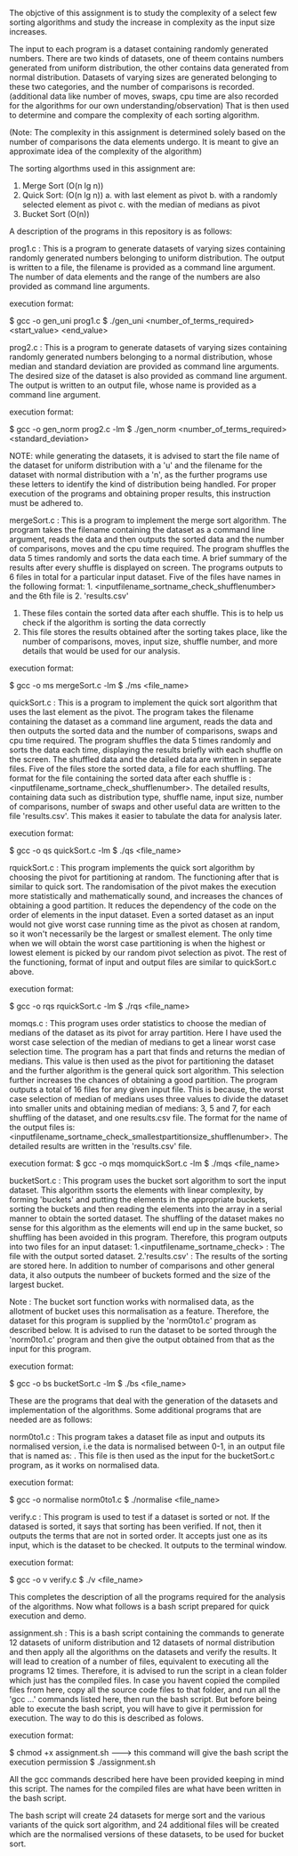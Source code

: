 The objctive of this assignment is to study the complexity of a select few sorting algorithms and study the increase in complexity as the input size increases. 

The input to each program is a dataset containing randomly generated numbers.
There are two kinds of datasets, one of theem contains numbers generated from uniform distribution, the other contains data generated from normal distribution. 
Datasets of varying sizes are generated belonging to these two categories, and the number of comparisons is recorded. (additional data like number of moves, swaps, cpu time are also recorded for the algorithms for our own understanding/observation)
That is then used to determine and compare the complexity of each sorting algorithm.

(Note: The complexity in this assignment is determined solely based on the number of comparisons the data elements undergo. It is meant to give an approximate idea of the complexity of the algorithm)

The sorting algorthms used in this assignment are: 

1. Merge Sort (O(n lg n))
2. Quick Sort: (O(n lg n))
	a. with last element as pivot
	b. with a randomly selected element as pivot
	c. with the median of medians as pivot
3. Bucket Sort (O(n))

A description of the programs in this repository is as follows: 

prog1.c : This is a program to generate datasets of varying sizes containing randomly generated numbers belonging to uniform distribution. The output is written to a file, the filename is provided as a command line argument. The number of data elements and the range of the numbers are also provided as command line arguments.

execution format: 

$ gcc -o gen_uni prog1.c
$ ./gen_uni <outputfilename> <number_of_terms_required> <start_value> <end_value>

prog2.c : This is a program to generate datasets of varying sizes containing randomly generated numbers belonging to a normal distribution, whose median and standard deviation are provided as command line arguments. The desired size of the dataset is also provided as command line argument. The output is written to an output file, whose name is provided as a command line argument.

execution format:

$ gcc -o gen_norm prog2.c -lm
$ ./gen_norm <outputfilename> <number_of_terms_required> <mean> <standard_deviation>

NOTE: while generating the datasets, it is advised to start the file name of the dataset for uniform distribution with a 'u' and the filename for the dataset with normal distribution with a 'n', as the further programs use these letters to identify the kind of distribution being handled. For proper execution of the programs and obtaining proper results, this instruction must be adhered to.

mergeSort.c : This is a program to implement the merge sort algorithm. The program takes the filename containing the dataset as a command line argument, reads the data and then outputs the sorted data and the number of comparisons, moves and the cpu time required. The program shuffles the data 5 times randomly and sorts the data each time. A brief summary of the results after every shuffle is displayed on screen. The programs outputs to 6 files in total for a particular input dataset. Five of the files have names in the following format: 1. <inputfilename_sortname_check_shufflenumber> and the 6th file is 2. 'results.csv'
1. These files contain the sorted data after each shuffle. This is to help us check if the algorithm is sorting the data correctly
2. This file stores the results obtained after the sorting takes place, like the number of comparisons, moves, input size, shuffle number, and more details that would be used for our analysis.

execution format:

$ gcc -o ms mergeSort.c -lm
$ ./ms <file_name>

quickSort.c : This is a program to implement the quick sort algorithm that uses the last element as the pivot. The program takes the filename containing the dataset as a command line argument, reads the data and then outputs the sorted data and the number of comparisons, swaps and cpu time required. The program shuffles the data 5 times randomly and sorts the data each time, displaying the results briefly with each shuffle on the screen. The shuffled data and the detailed data are written in separate files. Five of the files store the sorted data, a file for each shuffling. The format for the file containing the sorted data after each shuffle is : <inputfilename_sortname_check_shufflenumber>. The detailed results, containing data such as distribution type, shuffle name, input size, number of comparisons, number of swaps and other useful data are written to the file 'results.csv'. This makes it easier to tabulate the data for analysis later.

execution format:

$ gcc -o qs quickSort.c -lm
$ ./qs <file_name>

rquickSort.c : This program implements the quick sort algorithm by choosing the pivot for partitioning at random. The functioning after that is similar to quick sort. The randomisation of the pivot makes the execution more statistically and mathematically sound, and increases the chances of obtaining a good partition. It reduces the dependency of the code on the order of elements in the input dataset. Even a sorted dataset as an input would not give worst case running time as the pivot as chosen at random, so it won't necessarily be the largest or smallest element. The only time when we will obtain the worst case partitioning is when the highest or lowest element is picked by our random pivot selection as pivot. The rest of the functioning, format of input and output files are similar to quickSort.c above.

execution format:

$ gcc -o rqs rquickSort.c -lm
$ ./rqs <file_name>

momqs.c : This program uses order statistics to choose the median of medians of the dataset as its pivot for array partition. Here I have used the worst case selection of the median of medians to get a linear worst case selection time. The program has a part that finds and returns the median of medians. This value is then used as the pivot for partitioning the dataset and the further algorithm is the general quick sort algorithm. This selection further increases the chances of obtaining a good partition. The program outputs a total of 16 files for any given input file. This is because, the worst case selection of median of medians uses three values to divide the dataset into smaller units and obtaining median of medians: 3, 5 and 7, for each shuffling of the dataset, and one results.csv file. The format for the name of the output files is: <inputfilename_sortname_check_smallestpartitionsize_shufflenumber>. The detailed results are written in the 'results.csv' file.

execution format:
$ gcc -o mqs momquickSort.c -lm
$ ./mqs <file_name>

bucketSort.c : This program uses the bucket sort algorithm to sort the input dataset. This algorithm ssorts the elements with linear complexity, by forming 'buckets' and putting the elements in the appropriate buckets, sorting the buckets and then reading the elements into the array in a serial manner to obtain the sorted dataset. The shuffling of the dataset makes no sense for this algorithm as the elements will end up in the same bucket, so shuffling has been avoided in this program. Therefore, this program outputs into two files for an input dataset: 1.<inputfilename_sortname_check> : The file with the output sorted dataset. 2.'results.csv' : The results of the sorting are stored here. In addition to number of comparisons and other general data, it also outputs the numbeer of buckets formed and the size of the largest bucket.

Note : The bucket sort function works with normalised data, as the allotment of bucket uses this normalisation as a feature. Therefore, the dataset for this program is supplied by the 'norm0to1.c' program as described below. It is advised to run the dataset to be sorted through the 'norm0to1.c' program and then give the output obtained from that as the input for this program.

execution format:

$ gcc -o bs bucketSort.c -lm
$ ./bs <file_name>

These are the programs that deal with the generation of the datasets and implementation of the algorithms. Some additional programs that are needed are as follows: 

norm0to1.c : This program takes a dataset file as input and outputs its normalised version, i.e the data is normalised between 0-1,  in an output file that is named as: <norminputfilename>. This file is then used as the input for the bucketSort.c program, as it works on normalised data.

execution format:

$ gcc -o normalise norm0to1.c
$ ./normalise <file_name>

verify.c : This program is used to test if a dataset is sorted or not. If the datased is sorted, it says that sorting has been verified. If not, then it outputs the terms that are not in sorted order. It accepts just one <filename> as its input, which is the dataset to be checked. It outputs to the terminal window.

execution format:

$ gcc -o v verify.c
$ ./v <file_name>

This completes the description of all the programs required for the analysis of the algorithms. Now what follows is a bash script prepared for quick execution and demo.

assignment.sh : This is a bash script containing the commands to generate 12 datasets of uniform distribution and 12 datasets of normal distribution and then apply all the algorithms on the datasets and verify the results. It will lead to creation of a number of files, equivalent to executing all the programs 12 times. Therefore, it is advised to run the script in a clean folder which just has the compiled files. In case you havent copied the compiled files from here, copy all the source code files to that folder, and run all the 'gcc ...' commands listed here, then run the bash script. But before being able to execute the bash script, you will have to give it permission for execution. The way to do this is described as folows.

execution format:

$ chmod +x assignment.sh   ---> this command will give the bash script the execution permission
$ ./assignment.sh

All the gcc commands described here have been provided keeping in mind this script. The names for the compiled files are what have been written in the bash script.

The bash script will create 24 datasets for merge sort and the various variants of the quick sort algorithm, and 24 additional files will be created which are the normalised versions of these datasets, to be used for bucket sort. 
